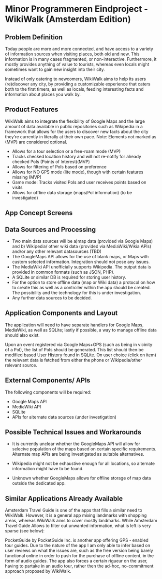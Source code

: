 # Minor Programmeren Eindproject - WikiWalk (Amsterdam Edition)

## Problem Definition

Today people are more and more connected, and have access to a variety of information sources when visiting places, both old and new. 
This information is in many cases fragmented, or non-interactive. Furthermore, it mostly provides anything of value to tourists, whereas
even locals might sometimes want to gain new insight into their city.

Instead of only catering to newcomers, WikiWalk aims to help its users (re)discover any city, by providing a customizable experience that
caters both to the first timers, as well as locals, feeding interesting facts and information about places you walk by.

## Product Features

WikiWalk aims to integrate the flexibility of Google Maps and the large amount of data available in public repositories such as Wikipedia
in a framework that allows for the users to discover new facts about the city they're currently in literally at their own pace. 
Note: Elements not marked as (MVP) are considered optional.

+ Allows for a tour selection or a free-roam mode (MVP)
+ Tracks checked location history and will not re-notify for already checked PoIs (Points of Interest)(MVP)
+ Allows for filtering of PoIs based on preference
+ Allows for NO GPS mode (lite mode), though with certain features missing (MVP)
+ Game mode: Tracks visited PoIs and user receives points based on visits
+ Allows for offline data storage (maps/PoI information) (to be investigated)

## App Concept Screens


## Data Sources and Processing
+ Two main data sources will be a)map data (provided via Google Maps) and b) Wikipedia/ other wiki data (provided via MediaWiki/Wikia APIs)
and/or any other relevant datasources (TBD)
+ The GoogleMaps API allows for the use of blank maps, or Maps with custom selected information. Integration should not pose any issues.
+ The MediaWiki API unofficially supports Wikipedia. The output data is provided in common formats (such as JSON, PHP).
+ A SQLite or similar DB is required for storing user history.
+ For the option to store offline data (map or Wiki data) a protocol on how to create this as well as a controller within the app should
be created. The possibility and the technology for this is under investigation.
+ Any further data sources to be decided.


## Application Components and Layout
The application will need to have separate handlers for Google Maps, MediaWiki, as well as SQLite; lastly if possible, a way to manage offline
data should also exist. 

Upon an event registered via Google Maps+GPS (such as being in vicinity of a PoI), the list of PoIs should be generated. This list should then 
be modified based User History found in SQLite. On user choice (click on item) the relevant data is fetched from either the phone 
or Wikipedia/other relevant source.

## External Components/ APIs
The following components will be required:
+ Google Maps API
+ MediaWiki API
+ SQLite
+ APIs for alternate data sources (under investigation)

## Possible Technical Issues and Workarounds
+ It is currently unclear whether the GoogleMaps API will allow for selecive population of the maps based on certain specific requirements.
Alternate map APIs are being investigated as suitable alternatives.

+ Wikipedia might not be exhaustive enough for all locations, so alternate information might have to be found.

+ Unknown whether GoogleMaps allows for offline storage of map data outside the dedicated app.


## Similar Applications Already Available
Amsterdam Travel Guide is one of the apps that fills a similar need to WikiWalk. However, it is a general app mixing landmarks with 
shopping areas, whereas WikiWalk aims to cover mostly landmarks. While Amsterdam Travel Guide Allows to filter out unwanted information,
what is left is very sparse (see below):




PocketGuide by PocketGuide Inc. is another app offering GPS - enabled tour guides. Due to the nature of the app I am only able to infer
based on user reviews on what the issues are, such as the free version being barely functional online in order to push for the purchase of
offline content, in the form of audio guides. The app also forces a certain rigueur on the user, having to partake in an audio tour,
rather then the ad-hoc, no-commitment approach proposed by WikiWalk.

